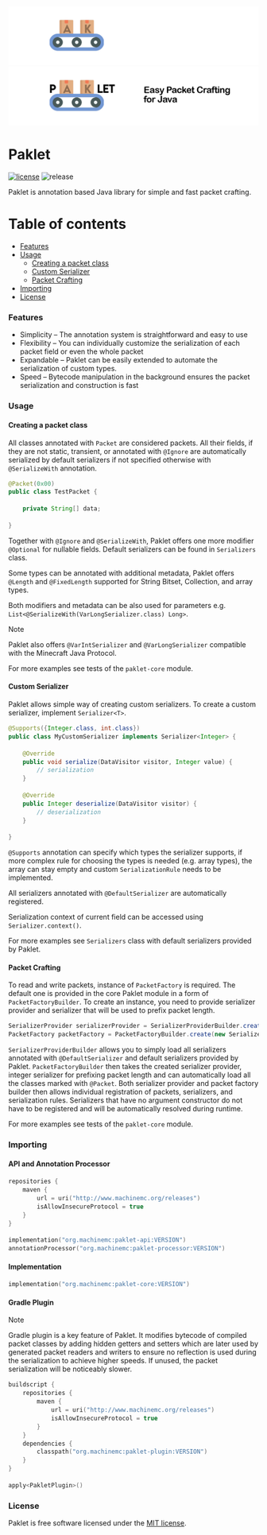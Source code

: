 ![banner](.github/assets/logo_dark.png#gh-dark-mode-only)
![banner](.github/assets/logo_light.png#gh-light-mode-only)

# Paklet

[![license](https://img.shields.io/github/license/machinemc/paklet?style=for-the-badge&color=657185)](LICENSE)
![release](https://img.shields.io/github/v/release/machinemc/paklet?style=for-the-badge&color=edb228)

Paklet is annotation based Java library for simple and fast packet crafting.

# Table of contents
* [Features](#features)
* [Usage](#usage)
  * [Creating a packet class](#creating-a-packet-class)
  * [Custom Serializer](#custom-serializer)
  * [Packet Crafting](#packet-crafting)
* [Importing](#importing)
* [License](#license)

### Features
* Simplicity – The annotation system is straightforward and easy to use
* Flexibility – You can individually customize the serialization of each packet field or even the whole packet
* Expandable – Paklet can be easily extended to automate the serialization of custom types.
* Speed – Bytecode manipulation in the background ensures the packet serialization and construction is fast

### Usage

#### Creating a packet class

All classes annotated with `Packet` are considered packets. All their fields, if they are not static, transient, or annotated with `@Ignore`
are automatically serialized by default serializers if not specified otherwise with `@SerializeWith` annotation.
```java
@Packet(0x00)
public class TestPacket {

    private String[] data;

}
```
Together with `@Ignore` and `@SerializeWith`, Paklet offers one more modifier `@Optional` for nullable fields.
Default serializers can be found in `Serializers` class.

Some types can be annotated with additional metadata, Paklet offers `@Length` and `@FixedLength` supported for
String Bitset, Collection, and array types.

Both modifiers and metadata can be also used for parameters e.g. `List<@SerializeWith(VarLongSerializer.class) Long>`.

> [!NOTE]
> Paklet also offers `@VarIntSerializer` and `@VarLongSerializer` compatible with the Minecraft Java Protocol.

For more examples see tests of the `paklet-core` module.

#### Custom Serializer

Paklet allows simple way of creating custom serializers. To create a custom serializer, implement `Serializer<T>`.

```java
@Supports({Integer.class, int.class})
public class MyCustomSerializer implements Serializer<Integer> {
    
    @Override
    public void serialize(DataVisitor visitor, Integer value) {
        // serialization
    }

    @Override
    public Integer deserialize(DataVisitor visitor) {
        // deserialization
    }

}
```

`@Supports` annotation can specify which types the serializer supports, if more complex rule for choosing the types is needed
(e.g. array types), the array can stay empty and custom `SerializationRule` needs to be implemented.

All serializers annotated with `@DefaultSerializer` are automatically registered.

Serialization context of current field can be accessed using `Serializer.context()`.

For more examples see `Serializers` class with default serializers provided by Paklet.

#### Packet Crafting

To read and write packets, instance of `PacketFactory` is required. The default one is provided in the core Paklet module in
a form of `PacketFactoryBuilder`. To create an instance, you need to provide serializer provider and serializer that will be used
to prefix packet length.

```java
SerializerProvider serializerProvider = SerializerProviderBuilder.create().loadProvided().loadDefaults().build();
PacketFactory packetFactory = PacketFactoryBuilder.create(new Serializers.Integer(), serializerProvider).loadDefaults().build();
```

`SerializerProviderBuilder` allows you to simply load all serializers annotated with `@DefaultSerializer` and default serializers provided
by Paklet. `PacketFactoryBuilder` then takes the created serializer provider, integer serializer for prefixing packet length and can
automatically load all the classes marked with `@Packet`. Both serializer provider and packet factory builder then allows individual
registration of packets, serializers, and serialization rules. Serializers that have no argument constructor do not have to be registered
and will be automatically resolved during runtime.

For more examples see tests of the `paklet-core` module.

### Importing

#### API and Annotation Processor
```kotlin
repositories {
    maven {
        url = uri("http://www.machinemc.org/releases")
        isAllowInsecureProtocol = true
    }
}

implementation("org.machinemc:paklet-api:VERSION")
annotationProcessor("org.machinemc:paklet-processor:VERSION")
```
#### Implementation
```kotlin
implementation("org.machinemc:paklet-core:VERSION")
```

#### Gradle Plugin
> [!NOTE]
> Gradle plugin is a key feature of Paklet. It modifies bytecode of compiled packet classes by adding hidden getters and setters which are later
> used by generated packet readers and writers to ensure no reflection is used during the serialization to achieve higher speeds.
> If unused, the packet serialization will be noticeably slower.
```kotlin
buildscript {
    repositories {
        maven {
            url = uri("http://www.machinemc.org/releases")
            isAllowInsecureProtocol = true
        }
    }
    dependencies {
        classpath("org.machinemc:paklet-plugin:VERSION")
    }
}

apply<PakletPlugin>()
```

### License
Paklet is free software licensed under the [MIT license](LICENSE).